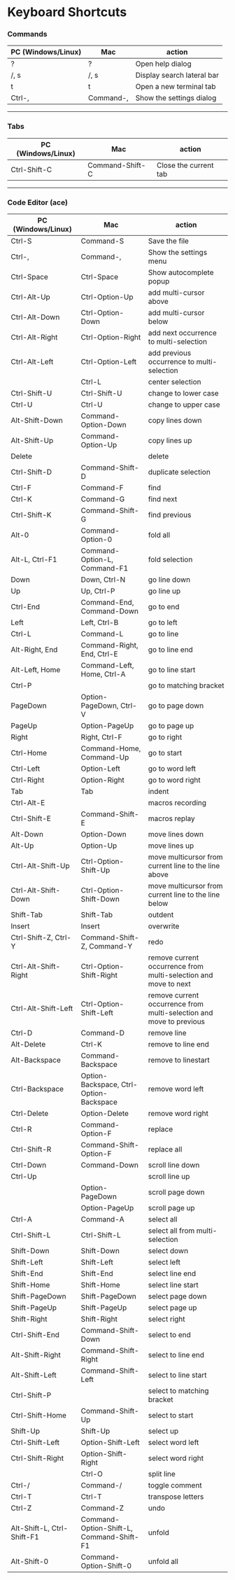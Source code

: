 # Keyboard Shortcuts

### Commands


| PC (Windows/Linux)             | Mac                            | action                         |
|-------------------------------|-------------------------------|-------------------------------|
| ? | ? | Open help dialog |
| /, s | /, s | Display search lateral bar |
| t | t | Open a new terminal tab |
| Ctrl-, | Command-, | Show the settings dialog |

---------------------------------------

### Tabs


| PC (Windows/Linux)             | Mac                            | action                         |
|-------------------------------|-------------------------------|-------------------------------|
| Ctrl-Shift-C | Command-Shift-C | Close the current tab |

---------------------------------------


### Code Editor (ace)


| PC (Windows/Linux)             | Mac                            | action                         |
|-------------------------------|-------------------------------|-------------------------------|
| Ctrl-S | Command-S | Save the file |
| Ctrl-, | Command-, | Show the settings menu |
| Ctrl-Space | Ctrl-Space | Show autocomplete popup |
| Ctrl-Alt-Up | Ctrl-Option-Up | add multi-cursor above |
| Ctrl-Alt-Down | Ctrl-Option-Down | add multi-cursor below |
| Ctrl-Alt-Right | Ctrl-Option-Right | add next occurrence to multi-selection |
| Ctrl-Alt-Left | Ctrl-Option-Left | add previous occurrence to multi-selection |
|  | Ctrl-L | center selection |
| Ctrl-Shift-U | Ctrl-Shift-U | change to lower case |
| Ctrl-U | Ctrl-U | change to upper case |
| Alt-Shift-Down | Command-Option-Down | copy lines down |
| Alt-Shift-Up | Command-Option-Up | copy lines up |
| Delete |  | delete |
| Ctrl-Shift-D | Command-Shift-D | duplicate selection |
| Ctrl-F | Command-F | find |
| Ctrl-K | Command-G | find next |
| Ctrl-Shift-K | Command-Shift-G | find previous |
| Alt-0 | Command-Option-0 | fold all |
| Alt-L, Ctrl-F1 | Command-Option-L, Command-F1 | fold selection |
| Down | Down, Ctrl-N | go line down |
| Up | Up, Ctrl-P | go line up |
| Ctrl-End | Command-End, Command-Down | go to end |
| Left | Left, Ctrl-B | go to left |
| Ctrl-L | Command-L | go to line |
| Alt-Right, End | Command-Right, End, Ctrl-E | go to line end |
| Alt-Left, Home | Command-Left, Home, Ctrl-A | go to line start |
| Ctrl-P |  | go to matching bracket |
| PageDown | Option-PageDown, Ctrl-V | go to page down |
| PageUp | Option-PageUp | go to page up |
| Right | Right, Ctrl-F | go to right |
| Ctrl-Home | Command-Home, Command-Up | go to start |
| Ctrl-Left | Option-Left | go to word left |
| Ctrl-Right | Option-Right | go to word right |
| Tab | Tab | indent |
| Ctrl-Alt-E |  | macros recording |
| Ctrl-Shift-E | Command-Shift-E | macros replay |
| Alt-Down | Option-Down | move lines down |
| Alt-Up | Option-Up | move lines up |
| Ctrl-Alt-Shift-Up | Ctrl-Option-Shift-Up | move multicursor from current line to the line above |
| Ctrl-Alt-Shift-Down | Ctrl-Option-Shift-Down | move multicursor from current line to the line below |
| Shift-Tab | Shift-Tab | outdent |
| Insert | Insert | overwrite |
| Ctrl-Shift-Z, Ctrl-Y | Command-Shift-Z, Command-Y | redo |
| Ctrl-Alt-Shift-Right | Ctrl-Option-Shift-Right | remove current occurrence from multi-selection and move to next |
| Ctrl-Alt-Shift-Left | Ctrl-Option-Shift-Left | remove current occurrence from multi-selection and move to previous |
| Ctrl-D | Command-D | remove line |
| Alt-Delete | Ctrl-K | remove to line end |
| Alt-Backspace | Command-Backspace | remove to linestart |
| Ctrl-Backspace | Option-Backspace, Ctrl-Option-Backspace | remove word left |
| Ctrl-Delete | Option-Delete | remove word right |
| Ctrl-R | Command-Option-F | replace |
| Ctrl-Shift-R | Command-Shift-Option-F | replace all |
| Ctrl-Down | Command-Down | scroll line down |
| Ctrl-Up |  | scroll line up |
|  | Option-PageDown | scroll page down |
|  | Option-PageUp | scroll page up |
| Ctrl-A | Command-A | select all |
| Ctrl-Shift-L | Ctrl-Shift-L | select all from multi-selection |
| Shift-Down | Shift-Down | select down |
| Shift-Left | Shift-Left | select left |
| Shift-End | Shift-End | select line end |
| Shift-Home | Shift-Home | select line start |
| Shift-PageDown | Shift-PageDown | select page down |
| Shift-PageUp | Shift-PageUp | select page up |
| Shift-Right | Shift-Right | select right |
| Ctrl-Shift-End | Command-Shift-Down | select to end |
| Alt-Shift-Right | Command-Shift-Right | select to line end |
| Alt-Shift-Left | Command-Shift-Left | select to line start |
| Ctrl-Shift-P |  | select to matching bracket |
| Ctrl-Shift-Home | Command-Shift-Up | select to start |
| Shift-Up | Shift-Up | select up |
| Ctrl-Shift-Left | Option-Shift-Left | select word left |
| Ctrl-Shift-Right | Option-Shift-Right | select word right |
|  | Ctrl-O | split line |
| Ctrl-/ | Command-/ | toggle comment |
| Ctrl-T | Ctrl-T | transpose letters |
| Ctrl-Z | Command-Z | undo |
| Alt-Shift-L, Ctrl-Shift-F1 | Command-Option-Shift-L, Command-Shift-F1 | unfold |
| Alt-Shift-0 | Command-Option-Shift-0 | unfold all |

